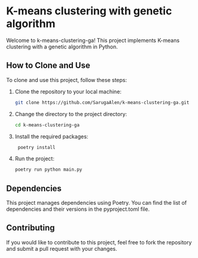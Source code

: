 # K-means clustering with genetic algorithm


Welcome to k-means-clustering-ga! This project implements K-means clustering with a genetic algorithm in Python.

## How to Clone and Use

To clone and use this project, follow these steps:

1. Clone the repository to your local machine:

   ```bash
   git clone https://github.com/SarugaAlen/k-means-clustering-ga.git
    ```
2. Change the directory to the project directory:

   ```bash
   cd k-means-clustering-ga
   ```
3. Install the required packages:

   ```bash
    poetry install
    ```
4. Run the project:

   ```bash
   poetry run python main.py
   ```
## Dependencies

This project manages dependencies using Poetry. You can find the list of dependencies and their versions in the pyproject.toml file.

## Contributing

If you would like to contribute to this project, feel free to fork the repository and submit a pull request with your changes.
